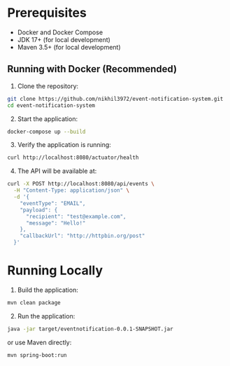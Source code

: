# Prerequisites
- Docker and Docker Compose
- JDK 17+ (for local development)
- Maven 3.5+ (for local development)

## Running with Docker (Recommended)
1) Clone the repository:
```bash
git clone https://github.com/nikhil3972/event-notification-system.git
cd event-notification-system
```
2) Start the application:
```bash
docker-compose up --build
```
3) Verify the application is running:
```bash
curl http://localhost:8080/actuator/health
```
4) The API will be available at: 
```bash
curl -X POST http://localhost:8080/api/events \
  -H "Content-Type: application/json" \
  -d '{
    "eventType": "EMAIL",
    "payload": {
      "recipient": "test@example.com", 
      "message": "Hello!"
    },
    "callbackUrl": "http://httpbin.org/post"
  }'
```

# Running Locally
1) Build the application: 
```bash
mvn clean package
```
2) Run the application: 
```bash
java -jar target/eventnotification-0.0.1-SNAPSHOT.jar
```
or use Maven directly:                                          
```bash
mvn spring-boot:run
```